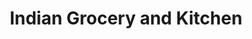 ---
title: "Indian Grocery and Kitchen"
url: /noblesville/indian-grocery-and-kitchen/
shop: supermarket
---